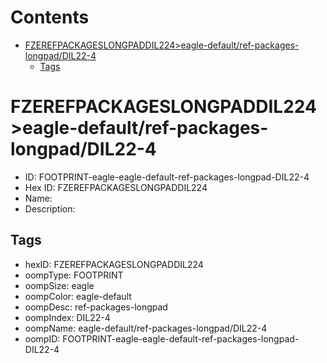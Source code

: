 



Contents
========

* [FZEREFPACKAGESLONGPADDIL224>eagle-default/ref-packages-longpad/DIL22-4](#fzerefpackageslongpaddil224eagle-defaultref-packages-longpaddil22-4)
	* [Tags](#tags)

# FZEREFPACKAGESLONGPADDIL224>eagle-default/ref-packages-longpad/DIL22-4

- ID: FOOTPRINT-eagle-eagle-default-ref-packages-longpad-DIL22-4
- Hex ID: FZEREFPACKAGESLONGPADDIL224
- Name: 
- Description: 

## Tags

- hexID: FZEREFPACKAGESLONGPADDIL224
- oompType: FOOTPRINT
- oompSize: eagle
- oompColor: eagle-default
- oompDesc: ref-packages-longpad
- oompIndex: DIL22-4
- oompName: eagle-default/ref-packages-longpad/DIL22-4
- oompID: FOOTPRINT-eagle-eagle-default-ref-packages-longpad-DIL22-4
